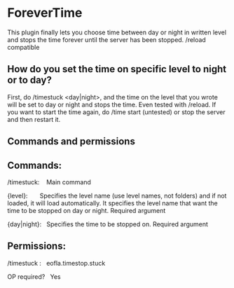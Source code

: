 # ForeverTime
This plugin finally lets you choose time between day or night in written level and stops the time forever until the server has been stopped. /reload compatible

## How do you set the time on specific level to night or to day? 
First, do /timestuck <level> <day|night>, and the time on the level that you wrote will be set to day or night and stops the time. Even tested with /reload. If you want to start the time again, do /time start (untested) or stop the server and then restart it. 

## Commands and permissions
Commands:
-----
/timestuck:    Main command

{level}:       Specifies the level name (use level names, not folders) and if not loaded, it will load automatically. It specifies the level name that want the time to be stopped on day or night. Required argument

{day|night}:   Specifies the time to be stopped on. Required argument

Permissions: 
-----
/timestuck :   eofla.timestop.stuck

OP required?   Yes
